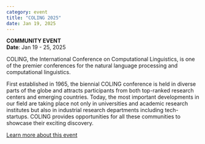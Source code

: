 ```yaml
---
category: event
title: "COLING 2025"
date: Jan 19, 2025
---
```

**COMMUNITY EVENT**  
**Date**: Jan 19 - 25, 2025

COLING, the International Conference on Computational Linguistics, is one of the premier conferences for the natural language processing and computational linguistics.

First established in 1965, the biennial COLING conference is held in diverse parts of the globe and attracts participants from both top-ranked research centers and emerging countries. Today, the most important developments in our field are taking place not only in universities and academic research institutes but also in industrial research departments including tech-startups. COLING provides opportunities for all these communities to showcase their exciting discovery.

[Learn more about this event](https://coling2025.org/)

